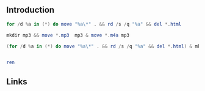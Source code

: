 ## Introduction


```powershell
for /d %a in (*) do move "%a\*" . && rd /s /q "%a" && del *.html
```

```powershell
mkdir mp3 && move *.mp3  mp3 & move *.m4a mp3
```


```powershell
(for /d %a in (*) do move "%a\*" . && rd /s /q "%a" && del *.html) & mkdir mp3 && move *.mp3  mp3 & move *.m4a mp3
```


```powershell

ren 
```


## Links


